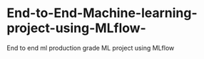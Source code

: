 # End-to-End-Machine-learning-project-using-MLflow-
End to end ml production grade ML project using MLflow

